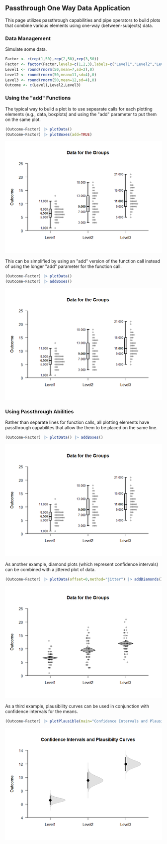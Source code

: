 ## Passthrough One Way Data Application

This page utilizes passthrough capabilities and pipe operators to build plots that combine various elements using one-way (between-subjects) data.

### Data Management

Simulate some data.

```r
Factor <- c(rep(1,50),rep(2,50),rep(3,50))
Factor <- factor(Factor,levels=c(1,2,3),labels=c("Level1","Level2","Level3"))
Level1 <- round(rnorm(50,mean=7,sd=2),0)
Level2 <- round(rnorm(50,mean=11,sd=4),0)
Level3 <- round(rnorm(50,mean=12,sd=4),0)
Outcome <- c(Level1,Level2,Level3)
```

### Using the "add" Functions

The typical way to build a plot is to use sepearate calls for each plotting elements (e.g., data, boxplots) and using the "add" parameter to put them on the same plot.

```r
(Outcome~Factor) |> plotData() 
(Outcome~Factor) |> plotBoxes(add=TRUE)
```

![](figures/Passthrough-OneWay-Traditional-1.png)<!-- -->

This can be simplified by using an "add" version of the function call instead of using the longer "add" parameter for the function call.

```r
(Outcome~Factor) |> plotData() 
(Outcome~Factor) |> addBoxes()
```

![](figures/Passthrough-OneWay-Add-1.png)<!-- -->

### Using Passthrough Abilities

Rather than separate lines for function calls, all plotting elements have passthrough capabilites that allow the them to be placed on the same line.

```r
(Outcome~Factor) |> plotData() |> addBoxes()
```

![](figures/Passthrough-OneWay-PassthroughA-1.png)<!-- -->

As another example, diamond plots (which represent confidence intervals) can be combined with a jittered plot of data.

```r
(Outcome~Factor) |> plotData(offset=0,method="jitter") |> addDiamonds()
```

![](figures/Passthrough-OneWay-PassthroughB-1.png)<!-- -->

As a third example, plausibility curves can be used in conjunction with confidence intervals for the means.

```r
(Outcome~Factor) |> plotPlausible(main="Confidence Intervals and Plausibilty Curves",offset=0) |> addIntervals(values=FALSE)
```

![](figures/Passthrough-OneWay-PassthroughC-1.png)<!-- -->
